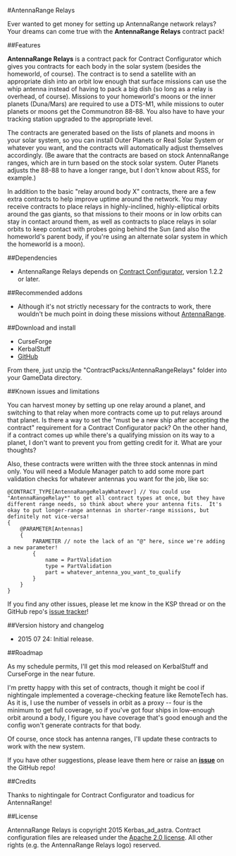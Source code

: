 #AntennaRange Relays

Ever wanted to get money for setting up AntennaRange network relays?  Your dreams can come true with the **AntennaRange Relays** contract pack!

##Features

**AntennaRange Relays** is a contract pack for Contract Configurator which gives you contracts for each body in the solar system (besides the homeworld, of course).  The contract is to send a satellite with an appropriate dish into an orbit low enough that surface missions can use the whip antenna instead of having to pack a big dish (so long as a relay is overhead, of course).  Missions to your homeworld's moons or the inner planets (Duna/Mars) are required to use a DTS-M1, while missions to outer planets or moons get the Communotron 88-88.  You also have to have your tracking station upgraded to the appropriate level.

The contracts are generated based on the lists of planets and moons in your solar system, so you can install Outer Planets or Real Solar System or whatever you want, and the contracts will automatically adjust themselves accordingly.  (Be aware that the contracts are based on stock AntennaRange ranges, which are in turn based on the stock solar system.  Outer Planets adjusts the 88-88 to have a longer range, but I don't know about RSS, for example.)

In addition to the basic "relay around body X" contracts, there are a few extra contracts to help improve uptime around the network.  You may receive contracts to place relays in highly-inclined, highly-elliptical orbits around the gas giants, so that missions to their moons or in low orbits can stay in contact around them, as well as contracts to place relays in solar orbits to keep contact with probes going behind the Sun (and also the homeworld's parent body, if you're using an alternate solar system in which the homeworld is a moon).

##Dependencies

* AntennaRange Relays depends on [Contract Configurator](http://forum.kerbalspaceprogram.com/threads/101604-1-0-2-Contract-Configurator-v1-0-4-2015-05-08), version 1.2.2 or later.

##Recommended addons

* Although it's not strictly necessary for the contracts to work, there wouldn't be much point in doing these missions without [AntennaRange](http://forum.kerbalspaceprogram.com/threads/56440-1-0-AntennaRange-1-8-Enforce-and-Encourage-Antenna-Diversity).

##Download and install

* CurseForge
* KerbalStuff
* [GitHub](https://github.com/Kerbas-ad-astra/AntennaRange-Relays/releases)

From there, just unzip the "ContractPacks/AntennaRangeRelays" folder into your GameData directory.

##Known issues and limitations

You can harvest money by setting up one relay around a planet, and switching to that relay when more contracts come up to put relays around that planet. Is there a way to set the "must be a new ship after accepting the contract" requirement for a Contract Configurator pack?  On the other hand, if a contract comes up while there's a qualifying mission on its way to a planet, I don't want to prevent you from getting credit for it.  What are your thoughts?

Also, these contracts were written with the three stock antennas in mind only.  You will need a Module Manager patch to add some more part validation checks for whatever antennas you want for the job, like so:

```
@CONTRACT_TYPE[AntennaRangeRelayWhatever] // You could use "AntennaRangeRelay*" to get all contract types at once, but they have different range needs, so think about where your antenna fits.  It's okay to put longer-range antennas in shorter-range missions, but definitely not vice-versa!
{
	@PARAMETER[Antennas]
	{
		PARAMETER // note the lack of an "@" here, since we're adding a new parameter!
		{
			name = PartValidation
			type = PartValidation
			part = whatever_antenna_you_want_to_qualify
		}
	}
}
```

If you find any other issues, please let me know in the KSP thread or on the GitHub repo's [issue tracker](https://github.com/Kerbas-ad-astra/AntennaRange-Relays/issues)!

##Version history and changelog

* 2015 07 24: Initial release.

##Roadmap

As my schedule permits, I'll get this mod released on KerbalStuff and CurseForge in the near future.

I'm pretty happy with this set of contracts, though it might be cool if nightingale implemented a coverage-checking feature like RemoteTech has.  As it is, I use the number of vessels in orbit as a proxy -- four is the minimum to get full coverage, so if you've got four ships in low-enough orbit around a body, I figure you have coverage that's good enough and the config won't generate contracts for that body.

Of course, once stock has antenna ranges, I'll update these contracts to work with the new system.

If you have other suggestions, please leave them here or raise an [**issue**](https://github.com/Kerbas-ad-astra/AntennaRange-Relays/issues) on the GitHub repo!

##Credits

Thanks to nightingale for Contract Configurator and toadicus for AntennaRange!

##License

AntennaRange Relays is copyright 2015 Kerbas_ad_astra.  Contract configuration files are released under the [Apache 2.0 license](https://www.apache.org/licenses/LICENSE-2.0).  All other rights (e.g. the AntennaRange Relays logo) reserved.

